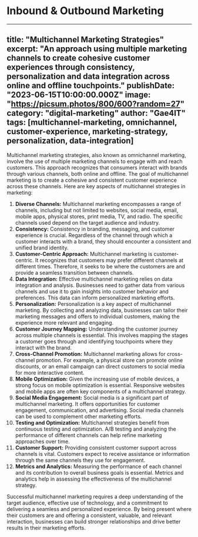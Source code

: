 # Inbound & Outbound Marketing

---
title: "Multichannel Marketing Strategies"
excerpt: "An approach using multiple marketing channels to create cohesive customer experiences through consistency, personalization and data integration across online and offline touchpoints."
publishDate: "2023-06-15T10:00:00.000Z"
image: "https://picsum.photos/800/600?random=27"
category: "digital-marketing"
author: "Gae4IT"
tags: [multichannel-marketing, omnichannel, customer-experience, marketing-strategy, personalization, data-integration]
---

Multichannel marketing strategies, also known as omnichannel marketing, involve the use of multiple marketing channels to engage with and reach customers. This approach recognizes that consumers interact with brands through various channels, both online and offline. The goal of multichannel marketing is to create a cohesive and consistent customer experience across these channels. Here are key aspects of multichannel strategies in marketing:

1. **Diverse Channels:** Multichannel marketing encompasses a range of channels, including but not limited to websites, social media, email, mobile apps, physical stores, print media, TV, and radio. The specific channels used depend on the target audience and industry.
2. **Consistency:** Consistency in branding, messaging, and customer experience is crucial. Regardless of the channel through which a customer interacts with a brand, they should encounter a consistent and unified brand identity.
3. **Customer-Centric Approach:** Multichannel marketing is customer-centric. It recognizes that customers may prefer different channels at different times. Therefore, it seeks to be where the customers are and provide a seamless transition between channels.
4. **Data Integration:** Effective multichannel marketing relies on data integration and analysis. Businesses need to gather data from various channels and use it to gain insights into customer behavior and preferences. This data can inform personalized marketing efforts.
5. **Personalization:** Personalization is a key aspect of multichannel marketing. By collecting and analyzing data, businesses can tailor their marketing messages and offers to individual customers, making the experience more relevant and engaging.
6. **Customer Journey Mapping:** Understanding the customer journey across multiple channels is essential. This involves mapping the stages a customer goes through and identifying touchpoints where they interact with the brand.
7. **Cross-Channel Promotion:** Multichannel marketing allows for cross-channel promotion. For example, a physical store can promote online discounts, or an email campaign can direct customers to social media for more interactive content.
8. **Mobile Optimization:** Given the increasing use of mobile devices, a strong focus on mobile optimization is essential. Responsive websites and mobile apps are often key components of a multichannel strategy.
9. **Social Media Engagement:** Social media is a significant part of multichannel marketing. It offers opportunities for customer engagement, communication, and advertising. Social media channels can be used to complement other marketing efforts.
10. **Testing and Optimization:** Multichannel strategies benefit from continuous testing and optimization. A/B testing and analyzing the performance of different channels can help refine marketing approaches over time.
11. **Customer Support:** Providing consistent customer support across channels is vital. Customers expect to receive assistance or information through the same channels they use for engagement.
12. **Metrics and Analytics:** Measuring the performance of each channel and its contribution to overall business goals is essential. Metrics and analytics help in assessing the effectiveness of the multichannel strategy.

Successful multichannel marketing requires a deep understanding of the target audience, effective use of technology, and a commitment to delivering a seamless and personalized experience. By being present where their customers are and offering a consistent, valuable, and relevant interaction, businesses can build stronger relationships and drive better results in their marketing efforts.